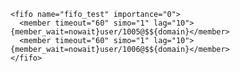 


    <fifo name="fifo_test" importance="0">
      <member timeout="60" simo="1" lag="10">{member_wait=nowait}user/1005@$${domain}</member>
      <member timeout="60" simo="1" lag="10">{member_wait=nowait}user/1006@$${domain}</member>
    </fifo>

    